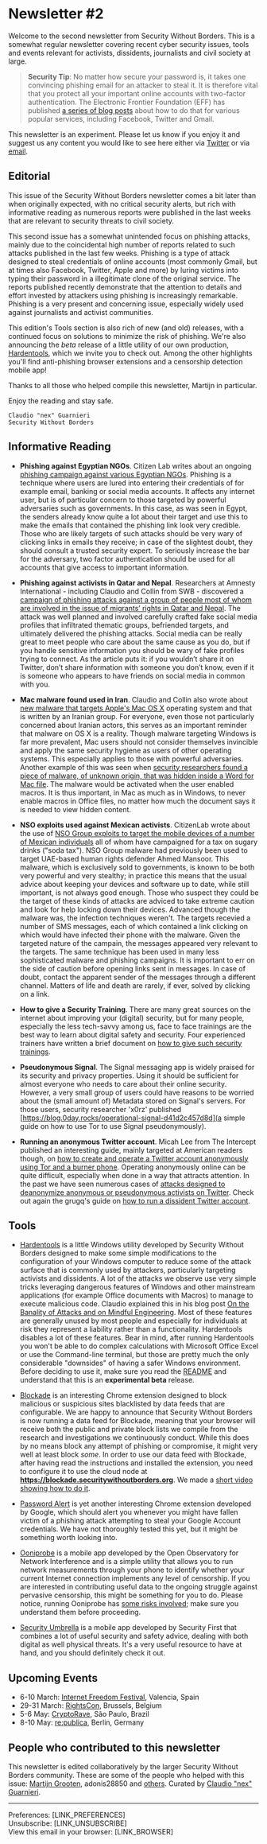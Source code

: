 # Newsletter #2

Welcome to the second newsletter from Security Without Borders. This is a somewhat regular newsletter covering recent cyber security issues, tools and events relevant for activists, dissidents, journalists and civil society at large.

> **Security Tip**: No matter how secure your password is, it takes one convincing phishing email for an attacker to steal it. It is therefore vital that you protect all your important online accounts with two-factor authentication. The Electronic Frontier Foundation (EFF) has published [a series of blog posts](https://www.eff.org/deeplinks/2016/12/12-days-2fa-how-enable-two-factor-authentication-your-online-accounts) about how to do that for various popular services, including Facebook, Twitter and Gmail.

This newsletter is an experiment. Please let us know if you enjoy it and suggest us any content you would like to see here either via [Twitter](https://twitter.com/swborders) or via [email](mailto:info@securitywithoutborders.org).


## Editorial

This issue of the Security Without Borders newsletter comes a bit later than when originally expected, with no critical security alerts, but rich with informative reading as numerous reports were published in the last weeks that are relevant to security threats to civil society.

This second issue has a somewhat unintended focus on phishing attacks, mainly due to the coincidental high number of reports related to such attacks published in the last few weeks. Phishing is a type of attack designed to steal credentials of online accounts (most commonly Gmail, but at times also Facebook, Twitter, Apple and more) by luring victims into typing their password in a illegitimate clone of the original service. The reports published recently demonstrate that the attention to details and effort invested by attackers using phishing is increasingly remarkable. Phishing is a very present and concerning issue, especially widely used against journalists and activist communities.

This edition's Tools section is also rich of new (and old) releases, with a continued focus on solutions to minimize the risk of phishing. We're also announcing the _beta_ release of a little utility of our own production, [Hardentools](https://github.com/securitywithoutborders/hardentools), which we invite you to check out. Among the other highlights you'll find anti-phishing browser extensions and a censorship detection mobile app!

Thanks to all those who helped compile this newsletter, Martijn in particular.

Enjoy the reading and stay safe.

    Claudio "nex" Guarnieri
    Security Without Borders

## Informative Reading

- **Phishing against Egyptian NGOs**. Citizen Lab writes about an ongoing [phishing campaign against various Egyptian NGOs](https://citizenlab.org/2017/02/nilephish-report/). Phishing is a technique where users are lured into entering their credentials of for example email, banking or social media accounts. It affects any internet user, but is of particular concern to those targeted by powerful adversaries such as governments. In this case, as was seen in Egypt, the senders already know quite a lot about their target and use this to make the emails that contained the phishing link look very credible. Those who are likely targets of such attacks should be very wary of clicking links in emails they receive; in case of the slightest doubt, they should consult a trusted security expert. To seriously increase the bar for the adversary, two factor authentication should be used for all accounts that give access to important information.

- **Phishing against activists in Qatar and Nepal**. Researchers at Amnesty International - including Claudio and Collin from SWB - discovered a [campaign of phishing attacks against a group of people most of whom are involved in the issue of migrants’ rights in Qatar and Nepal](https://medium.com/amnesty-insights/operation-kingphish-uncovering-a-campaign-of-cyber-attacks-against-civil-society-in-qatar-and-aa40c9e08852). The attack was well planned and involved carefully crafted fake social media profiles that infiltrated thematic groups, befriended targets, and ultimately delivered the phishing attacks. Social media can be really great to meet people who care about the same cause as you do, but if you handle sensitive information you should be wary of fake profiles trying to connect. As the article puts it: if you wouldn’t share it on Twitter, don’t share information with someone you don’t know, even if it is someone who appears to have friends on social media in common with you.

- **Mac malware found used in Iran**. Claudio and Collin also wrote about [new malware that targets Apple's Mac OS X](https://iranthreats.github.io/resources/macdownloader-macos-malware/) operating system and that is written by an Iranian group. For everyone, even those not particularly concerned about Iranian actors, this serves as an important reminder that malware on OS X is a reality. Though malware targeting Windows is far more prevalent, Mac users should not consider themselves invincible and apply the same security hygiene as users of other operating systems. This especially applies to those with powerful adversaries. Another example of this was seen when [security researchers found a piece of malware, of unknown origin, that was hidden inside a Word for Mac file](https://motherboard.vice.com/en_us/article/these-hackers-cleverly-disguised-their-malware-as-a-document-about-trumps-victory). The malware would be activated when the user enabled macros. It is thus important, in Mac as much as in Windows, to never enable macros in Office files, no matter how much the document says it is needed to view hidden content.

- **NSO exploits used against Mexican activists**. CitizenLab wrote about the use of [NSO Group exploits to target the mobile devices of a number of Mexican individuals](https://citizenlab.org/2017/02/bittersweet-nso-mexico-spyware/) all of whom have campaigned for a tax on sugary drinks ("soda tax"). NSO Group malware had previously been used to target UAE-based human rights defender Ahmed Mansoor. This malware, which is exclusively sold to governments, is known to be both very powerful and very stealthy; in practice this means that the usual advice about keeping your devices and software up to date, while still important, is not always good enough. Those who suspect they could be the target of these kinds of attacks are adviced to take extreme caution and look for help locking down their devices. Advanced though the malware was, the infection techniques weren't. The targets recevied a number of SMS messages, each of which contained a link clicking on which would have infected their phone with the malware. Given the targeted nature of the campain, the messages appeared very relevant to the targets. The same technique has been used in many less sophisticated malware and phishing campaigns. It is important to err on the side of caution before opening links sent in messages. In case of doubt, contact the apparent sender of the messages through a different channel. Matters of life and death are rarely, if ever, solved by clicking on a link.

- **How to give a Security Training**. There are many great sources on the internet about improving your (digital) security, but for many people, especially the less tech-savvy among us, face to face trainings are the best way to learn about digital safety and security. Four experienced trainers have written a brief document on [how to give such security trainings](https://medium.com/@geminiimatt/how-to-give-a-digital-security-training-4c83af667d40).

- **Pseudonymous Signal**. The Signal messaging app is widely praised for its security and privacy properties. Using it should be sufficient for almost everyone who needs to care about their online security. However, a very small group of users could have reasons to be worried about the (small amount of) Metadata stored on Signal's servers. For those users, security researcher 'x0rz' published [https://blog.0day.rocks/operational-signal-d41d2c457d8d](a simple guide on how to use Tor to use Signal pseudonymously).

- **Running an anonymous Twitter account**. Micah Lee from The Intercept published an interesting guide, mainly targeted at American readers though, on [how to create and operate a Twitter account anonymously using Tor and a burner phone](https://theintercept.com/2017/02/20/how-to-run-a-rogue-government-twitter-account-with-an-anonymous-email-address-and-a-burner-phone/). Operating anonymously online can be quite difficult, especially when done in a way that attracts attention. In the past we have seen numerous cases of [attacks designed to deanonymize anonymous or pseudonymous activists on Twitter](https://bahrainwatch.org/ipspy/). Check out again the grugq's guide on [how to run a dissident Twitter account](https://medium.com/@thegrugq/twitter-activist-security-7c806bae9cb0).


## Tools

- [Hardentools](https://github.com/securitywithoutborders/hardentools) is a little Windows utility developed by Security Without Borders designed to make some simple modifications to the configuration of your Windows computer to reduce some of the attack surface that is commonly used by attackers, particularly targeting activists and dissidents. A lot of the attacks we observe use very simple tricks leveraging dangerous features of Windows and other mainstream applications (for example Office documents with Macros) to manage to execute malicious code. Claudio explained this in his blog post [On the Banality of Attacks and on Mindful Engineering](https://medium.com/@botherder/on-the-banality-of-attacks-and-on-mindful-engineering-fc0a50e5cff5). Most of these features are generally unused by most people and especially for individuals at risk they represent a liability rather than a functionality. Hardentools disables a lot of these features. Bear in mind, after running Hardentools you won't be able to do complex calculations with Microsoft Office Excel or use the Command-line terminal, but those are pretty much the only considerable "downsides" of having a safer Windows environment. Before deciding to use it, make sure you read the [README](https://github.com/securitywithoutborders/hardentools/blob/master/README.md) and understand that this is an **experimental beta** release.

- [Blockade](https://blockade.io) is an interesting Chrome extension designed to block malicious or suspicious sites blacklisted by data feeds that are configurable. We are happy to announce that Security Without Borders is now running a data feed for Blockade, meaning that your browser will receive both the public and private block lists we compile from the research and investigations we continuously conduct. While this does by no means block any attempt of phishing or compromise, it might very well at least block _some_. In order to use our data feed with Blockade, after having read the instructions and installed the extension, you need to configure it to use the cloud node at **https://blockade.securitywithoutborders.org**. We made a [short video showing how to do it](https://vimeo.com/205097462).

- [Password Alert](https://chrome.google.com/webstore/detail/password-alert/noondiphcddnnabmjcihcjfbhfklnnep?hl=en) is yet another interesting Chrome extension developed by Google, which should alert you whenever you might have fallen victim of a phishing attack attempting to steal your Google Account credentials. We have not thoroughly tested this yet, but it might be something worth looking into.

- [Ooniprobe](https://ooni.torproject.org/post/ooni-mobile-app/) is a mobile app developed by the Open Observatory for Network Interference and is a simple utility that allows you to run network measurements through your phone to identify whether your current Internet connection implements any level of censorship. If you are interested in contributing useful data to the ongoing struggle against pervasive censorship, this might be something for you to do. Please notice, running Ooniprobe has [some risks involved](https://ooni.torproject.org/about/risks/); make sure you understand them before proceeding.

- [Security Umbrella](https://secfirst.org/) is a mobile app developed by Security First that combines a lot of useful security and safety advice, dealing with both digital as well physical threats. It's a very useful resource to have at hand, and you should definitely check it out.


## Upcoming Events

- 6-10 March: [Internet Freedom Festival](https://internetfreedomfestival.org/), Valencia, Spain
- 29-31 March: [RightsCon](https://www.rightscon.org/), Brussels, Belgium
- 5-6 May: [CryptoRave](https://cryptorave.org), São Paulo, Brazil
- 8-10 May: [re:publica](https://re-publica.de), Berlin, Germany

## People who contributed to this newsletter

This newsletter is edited collaboratively by the larger Security Without Borders community. These are some of the people who helped with this issue: [Martijn Grooten](https://twitter.com/martijn_grooten), adonis28850 and [others](https://github.com/securitywithoutborders/newsletter/issues/8). Curated by [Claudio "nex" Guarnieri](https://twitter.com/botherder).

---
Preferences: [LINK_PREFERENCES]  
Unsubscribe: [LINK_UNSUBSCRIBE]  
View this email in your browser: [LINK_BROWSER]
